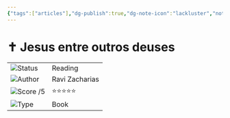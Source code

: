 ```yaml
---
{"tags":["articles"],"dg-publish":true,"dg-note-icon":"lackluster","noteIcon":"lackluster","permalink":"/04-resources-material-para-zettel/books/jesus-entre-outros-deuses/","dgPassFrontmatter":true,"created":"2025-10-16T10:20:52.716+01:00","updated":"2025-10-23T12:53:02.720+01:00"}
---
```



# ✝️ Jesus entre outros deuses

|   |   |
|---|---|
|![](Dashboard/Attachments/arrow-circle-down_gray%20926.svg)Status|Reading|
|![](Dashboard/Attachments/list_gray%20888.svg)Author|Ravi Zacharias|
|![](Dashboard/Attachments/arrow-circle-down_gray%20926.svg)Score /5|⭐️⭐️⭐️⭐️⭐️|
|![](Dashboard/Attachments/arrow-circle-down_gray%20926.svg)Type|Book|